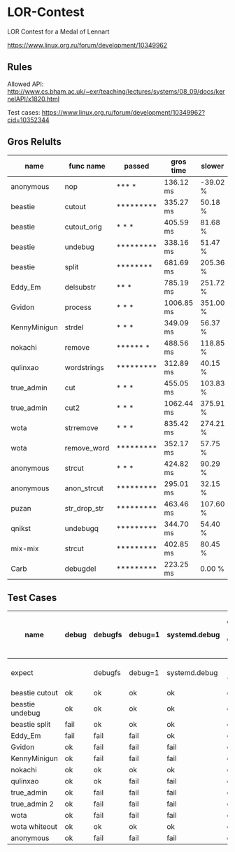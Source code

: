 LOR-Contest
===========

LOR Contest for a Medal of Lennart

https://www.linux.org.ru/forum/development/10349962

Rules
-----

Allowed API: http://www.cs.bham.ac.uk/~exr/teaching/lectures/systems/08_09/docs/kernelAPI/x1820.html

Test cases: https://www.linux.org.ru/forum/development/10349962?cid=10352344

Gros Relults
------------

name            | func name       | passed    | gros time   | slower      
---             | ---             | ---       | ---         | ---         
anonymous       | nop             |  ***  *   |   136.12 ms |    -39.02 % 
beastie         | cutout          | ********* |   335.27 ms |     50.18 % 
beastie         | cutout_orig     | *   * *   |   405.59 ms |     81.68 % 
beastie         | undebug         | ********* |   338.16 ms |     51.47 % 
beastie         | split           |  ******** |   681.69 ms |    205.36 % 
Eddy_Em         | delsubstr       |    ** *   |   785.19 ms |    251.72 % 
Gvidon          | process         | *   * *   |  1006.85 ms |    351.00 % 
KennyMinigun    | strdel          | *   * *   |   349.09 ms |     56.37 % 
nokachi         | remove          | ****** *  |   488.56 ms |    118.85 % 
qulinxao        | wordstrings     | ********* |   312.89 ms |     40.15 % 
true_admin      | cut             | *   * *   |   455.05 ms |    103.83 % 
true_admin      | cut2            | *   * *   |  1062.44 ms |    375.91 % 
wota            | strremove       | *   * *   |   835.42 ms |    274.21 % 
wota            | remove_word     | ********* |   352.17 ms |     57.75 % 
anonymous       | strcut          | *   * *   |   424.82 ms |     90.29 % 
anonymous       | anon_strcut     | ********* |   295.01 ms |     32.15 % 
puzan           | str_drop_str    | ********* |   463.46 ms |    107.60 % 
qnikst          | undebugq        | ********* |   344.70 ms |     54.40 % 
mix-mix         | strcut          | ********* |   402.85 ms |     80.45 % 
Carb            | debugdel        | ********* |   223.25 ms |      0.00 % 

Test Cases
----------

name | debug | debugfs | debug=1 | systemd.debug | debug 123 debug 456 | debug debugfs debug debug=1 systemd.debug debug
---- | ---- | ---- | ---- | ---- | ---- | ----
expect | | debugfs | debug=1 | systemd.debug | 123 456 | debugfs debug=1 systemd.debug
beastie cutout  | ok   | ok   | ok   | ok   | ok   | ok
beastie undebug | ok   | ok   | ok   | ok   | ok   | ok
beastie split   | fail | ok   | ok   | ok   | ok   | ok
Eddy_Em         | fail | fail | fail | ok   | ok   | fail
Gvidon          | ok   | fail | fail | fail | ok   | fail
KennyMinigun    | ok   | fail | fail | fail | ok   | fail
nokachi         | ok   | ok   | ok   | ok   | ok   | ok
qulinxao        | ok   | ok   | fail | fail | ok   | fail
true_admin      | ok   | fail | fail | fail | ok   | fail
true_admin 2    | ok   | fail | fail | fail | ok   | fail
wota            | ok   | fail | fail | fail | ok   | fail
wota whiteout   | ok   | ok   | ok   | ok   | ok   | ok
anonymous       | ok   | fail | fail | fail | ok   | fail
